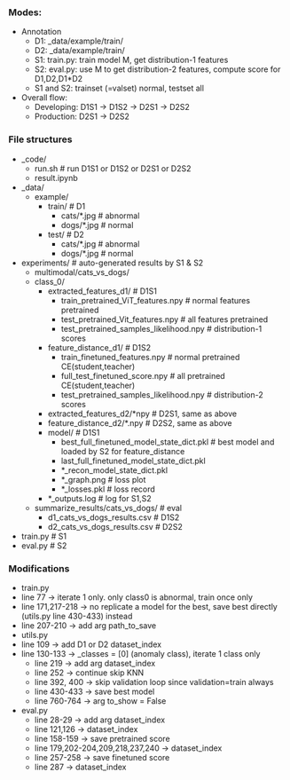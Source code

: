 ### Modes:
+ Annotation
	+ D1: _data/example/train/
	+ D2: _data/example/train/
	+ S1: train.py: train model M, get distribution-1 features
	+ S2: eval.py: use M to get distribution-2 features, compute score for D1,D2,D1*D2
	+ S1 and S2: trainset (=valset) normal, testset all
+ Overall flow:
	+ Developing: D1S1 -> D1S2 -> D2S1 -> D2S2
	+ Production: D2S1 -> D2S2

### File structures
+ _code/
	+ run.sh # run D1S1 or D1S2 or D2S1 or D2S2
	+ result.ipynb
+ _data/
	+ example/
		+ train/ # D1
			+ cats/*.jpg # abnormal
			+ dogs/*.jpg # normal
		+ test/ # D2
			+ cats/*.jpg # abnormal
			+ dogs/*.jpg # normal
+ experiments/ # auto-generated results by S1 & S2
	+ multimodal/cats_vs_dogs/
	+ class_0/
		+ extracted_features_d1/ # D1S1
			+ train_pretrained_ViT_features.npy      # normal features pretrained
			+ test_pretrained_Vit_features.npy       # all features pretrained
			+ test_pretrained_samples_likelihood.npy # distribution-1 scores
		+ feature_distance_d1/  # D1S2
			+ train_finetuned_features.npy           # normal pretrained CE(student,teacher)
			+ full_test_finetuned_score.npy          # all pretrained CE(student,teacher)
			+ test_pretrained_samples_likelihood.npy # distribution-2 scores
		+ extracted_features_d2/*npy # D2S1, same as above
		+ feature_distance_d2/*.npy  # D2S2, same as above
		+ model/ # D1S1
			+ best_full_finetuned_model_state_dict.pkl # best model and loaded by S2 for feature_distance
			+ last_full_finetuned_model_state_dict.pkl
			+ *_recon_model_state_dict.pkl
			+ *_graph.png  # loss plot
			+ *_losses.pkl # loss record
		+ *_outputs.log # log for S1,S2
	+ summarize_results/cats_vs_dogs/ # eval
		+ d1_cats_vs_dogs_results.csv # D1S2
		+ d2_cats_vs_dogs_results.csv # D2S2
+ train.py # S1
+ eval.py  # S2

### Modifications
+ train.py
+ line 77 -> iterate 1 only. only class0 is abnormal, train once only
+ line 171,217-218 -> no replicate a model for the best, save best directly (utils.py line 430-433) instead
+ line 207-210 -> add arg path_to_save
+ utils.py
+ line 109 -> add D1 or D2 dataset_index
+ line 130-133 -> _classes = [0] (anomaly class), iterate 1 class only
	+ line 219 -> add arg dataset_index
	+ line 252 -> continue skip KNN
	+ line 392, 400 -> skip validation loop since validation=train always
	+ line 430-433 -> save best model
	+ line 760-764 -> arg to_show = False
+ eval.py
	+ line 28-29 -> add arg dataset_index
	+ line 121,126 -> dataset_index
	+ line 158-159 -> save pretrained score
	+ line 179,202-204,209,218,237,240 -> dataset_index
	+ line 257-258 -> save finetuned score
	+ line 287 -> dataset_index
